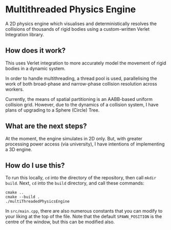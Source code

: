 # Multithreaded Physics Engine

A 2D physics engine which visualises and deterministically resolves the collisions of thousands of rigid bodies using a custom-written Verlet Integration library.

## How does it work?

This uses Verlet integration to more accurately model the movement of rigid bodies in a dynamic system.

In order to handle multithreading, a thread pool is used, parallelising the work of both broad-phase and narrow-phase collision resolution across workers.

Currently, the means of spatial partitioning is an AABB-based uniform collision grid. However, due to the dynamics of a collision system, I have plans of upgrading to a Sphere (Circle) Tree.

## What are the next steps?

At the moment, the engine simulates in 2D only. But, with greater processing power access (via university), I have intentions of implementing a 3D engine.

## How do I use this?

To run this locally, `cd` into the directory of the repository, then call `mkdir build`. Next, `cd` into the `build` directory, and call these commands:

```
cmake ..
cmake --build .
./multiThreadedPhysicsEngine
```

In `src/main.cpp`, there are also numerous constants that you can modify to your liking at the top of the file. Note that the default `SPAWN_POSITION` is the centre of the window, but this can be modified also.
